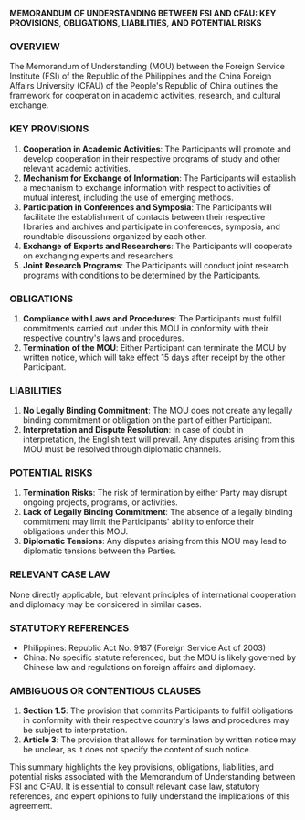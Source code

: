 **MEMORANDUM OF UNDERSTANDING BETWEEN FSI AND CFAU: KEY PROVISIONS, OBLIGATIONS, LIABILITIES, AND POTENTIAL RISKS**

### OVERVIEW

The Memorandum of Understanding (MOU) between the Foreign Service Institute (FSI) of the Republic of the Philippines and the China Foreign Affairs University (CFAU) of the People's Republic of China outlines the framework for cooperation in academic activities, research, and cultural exchange.

### KEY PROVISIONS

1. **Cooperation in Academic Activities**: The Participants will promote and develop cooperation in their respective programs of study and other relevant academic activities.
2. **Mechanism for Exchange of Information**: The Participants will establish a mechanism to exchange information with respect to activities of mutual interest, including the use of emerging methods.
3. **Participation in Conferences and Symposia**: The Participants will facilitate the establishment of contacts between their respective libraries and archives and participate in conferences, symposia, and roundtable discussions organized by each other.
4. **Exchange of Experts and Researchers**: The Participants will cooperate on exchanging experts and researchers.
5. **Joint Research Programs**: The Participants will conduct joint research programs with conditions to be determined by the Participants.

### OBLIGATIONS

1. **Compliance with Laws and Procedures**: The Participants must fulfill commitments carried out under this MOU in conformity with their respective country's laws and procedures.
2. **Termination of the MOU**: Either Participant can terminate the MOU by written notice, which will take effect 15 days after receipt by the other Participant.

### LIABILITIES

1. **No Legally Binding Commitment**: The MOU does not create any legally binding commitment or obligation on the part of either Participant.
2. **Interpretation and Dispute Resolution**: In case of doubt in interpretation, the English text will prevail. Any disputes arising from this MOU must be resolved through diplomatic channels.

### POTENTIAL RISKS

1. **Termination Risks**: The risk of termination by either Party may disrupt ongoing projects, programs, or activities.
2. **Lack of Legally Binding Commitment**: The absence of a legally binding commitment may limit the Participants' ability to enforce their obligations under this MOU.
3. **Diplomatic Tensions**: Any disputes arising from this MOU may lead to diplomatic tensions between the Parties.

### RELEVANT CASE LAW

None directly applicable, but relevant principles of international cooperation and diplomacy may be considered in similar cases.

### STATUTORY REFERENCES

* Philippines: Republic Act No. 9187 (Foreign Service Act of 2003)
* China: No specific statute referenced, but the MOU is likely governed by Chinese law and regulations on foreign affairs and diplomacy.

### AMBIGUOUS OR CONTENTIOUS CLAUSES

1. **Section 1.5**: The provision that commits Participants to fulfill obligations in conformity with their respective country's laws and procedures may be subject to interpretation.
2. **Article 3**: The provision that allows for termination by written notice may be unclear, as it does not specify the content of such notice.

This summary highlights the key provisions, obligations, liabilities, and potential risks associated with the Memorandum of Understanding between FSI and CFAU. It is essential to consult relevant case law, statutory references, and expert opinions to fully understand the implications of this agreement.